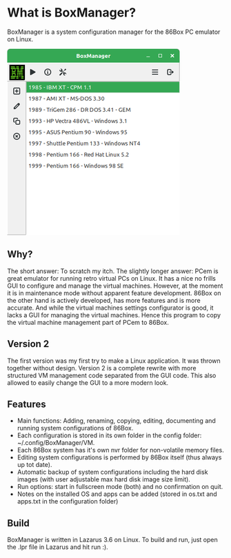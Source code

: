 What is BoxManager?
===================
BoxManager is a system configuration manager for the 86Box PC emulator on Linux.

![alt text](https://github.com/sharkbyte16/BoxManager/blob/main/images/Screenshot%20BoxManager.png?raw=true)

Why?
----
The short answer: To scratch my itch. 
The slightly longer answer: PCem is great emulator for running retro virtual PCs on Linux. It has a nice no frills GUI to configure and manage the virtual machines. However, at the moment it is in maintenance mode without apparent feature development. 86Box on the other hand is actively developed, has more features and is more accurate. And while the virtual machines settings configurator is good, it lacks a GUI for managing the virtual machines. Hence this program to copy the virtual machine management part of PCem to 86Box.

Version 2
----------
The first version was my first try to make a Linux application. It was thrown together without design. Version 2 is a complete rewrite with more structured VM management code separated from the GUI code. This also allowed to easily change the GUI to a more modern look.

Features
--------
- Main functions: Adding, renaming, copying, editing, documenting and running system configurations of 86Box.
- Each  configuration is stored in its own folder in the config folder: ~/.config/BoxManager/VM.
- Each 86Box system has it's own nvr folder for non-volatile memory files.
- Editing system configurations is performed by 86Box itself (thus always up tot date).
- Automatic backup of system configurations including the hard disk images (with user adjustable max hard disk image size limit).
- Run options: start in fullscreen mode (both) and no confirmation on quit.
- Notes on the installed OS and apps can be added (stored in os.txt and apps.txt in the configuration folder)

Build
-----
BoxManager is written in Lazarus 3.6 on Linux. To build and run, just open the .lpr file in Lazarus and hit run :).

  


